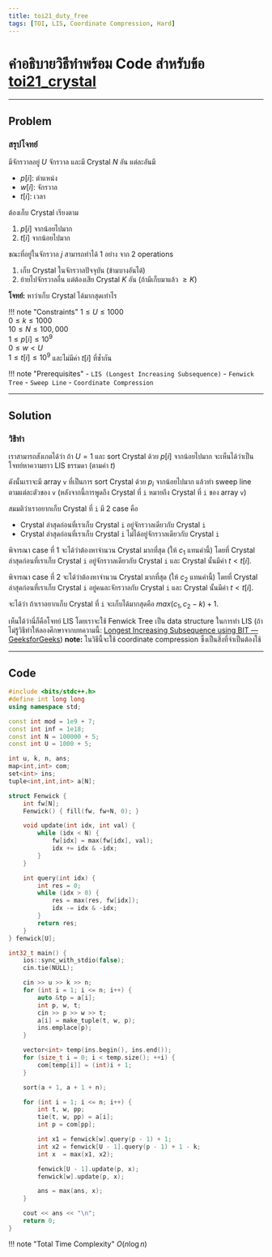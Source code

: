 ```yaml
---
title: toi21_duty_free
tags: [TOI, LIS, Coordinate Compression, Hard]
---
```

# คำอธิบายวิธีทำพร้อม Code สำหรับข้อ [toi21_crystal](https://otog.in.th/problem/1089)

---

## Problem

### สรุปโจทย์

มีจักรวาลอยู่ $U$ จักรวาล และมี Crystal $N$ อัน
แต่ละอันมี

* $p[i]$: ตำแหน่ง
* $w[i]$: จักรวาล
* $t[i]$: เวลา

ต้องเก็บ Crystal เรียงตาม

1. $p[i]$ จากน้อยไปมาก
2. $t[i]$ จากน้อยไปมาก

ขณะที่อยู่ในจักรวาล $j$ สามารถทำได้ 1 อย่าง จาก 2 operations

1. เก็บ Crystal ในจักรวาลปัจจุบัน (ข้ามบางอันได้)
2. ย้ายไปจักรวาลอื่น แต่ต้องเสีย Crystal $K$ อัน (ถ้ามีเก็บมาแล้ว $\ge K$)

**โจทย์:** หาว่าเก็บ Crystal ได้มากสุดเท่าไร

!!! note "Constraints"
    $1 \le U \le 1000$<br>
    $0 \le k \le 1000$<br>
    $10 \le N \le 100,000$<br>
    $1 \le p[i] \le 10^9$<br>
    $0 \le w < U$<br>
    $1 \le t[i] \le 10^9$ และไม่มีค่า $t[i]$ ที่ซ้ำกัน

!!! note "Prerequisites"
    - `LIS (Longest Increasing Subsequence)`
    - `Fenwick Tree`
    - `Sweep Line`
    - `Coordinate Compression`

---

## Solution

### วิธีทำ

เราสามารถสังเกตได้ว่า ถ้า $U = 1$ และ sort Crystal ด้วย $p[i]$ จากน้อยไปมาก จะเห็นได้ว่าเป็นโจทย์หาความยาว LIS ธรรมดา (ตามค่า $t$)

ดังนั้นเราจะมี array `v` ที่เป็นการ sort Crystal ด้วย $p_i$ จากน้อยไปมาก แล้วทำ sweep line ตามแต่ละตัวของ `v` (หลังจากนี้การพูดถึง Crystal ที่ `i` หมายถึง Crystal ที่ `i` ของ array `v`)

สมมติว่าเราอยากเก็บ Crystal ที่ `i` มี 2 case คือ

* Crystal ล่าสุดก่อนที่เราเก็บ Crystal `i` อยู่จักรวาลเดียวกับ Crystal `i`
* Crystal ล่าสุดก่อนที่เราเก็บ Crystal `i` ไม่ได้อยู่จักรวาลเดียวกับ Crystal `i`

พิจารณา case ที่ 1 จะได้ว่าต้องหาจำนวน Crystal มากที่สุด (ให้ $c_1$ แทนค่านี้) โดยที่ Crystal ล่าสุดก่อนที่เราเก็บ Crystal `i` อยู่จักรวาลเดียวกับ Crystal `i` และ Crystal นั้นมีค่า $t < t[i]$.

พิจารณา case ที่ 2 จะได้ว่าต้องหาจำนวน Crystal มากที่สุด (ให้ $c_2$ แทนค่านี้) โดยที่ Crystal ล่าสุดก่อนที่เราเก็บ Crystal `i` อยู่คนละจักรวาลกับ Crystal `i` และ Crystal นั้นมีค่า $t < t[i]$.

จะได้ว่า ถ้าเราอยากเก็บ Crystal ที่ `i` จะเก็บได้มากสุดคือ $max(c_1, c_2 - k) + 1$.

เห็นได้ว่านี่ก็คือโจทย์ LIS โดยเราจะใช้ Fenwick Tree เป็น data structure ในการทำ LIS (ถ้าไม่รู้วิธีทำให้ลองศึกษาจากบทความนี้: [Longest Increasing Subsequence using BIT — GeeksforGeeks](https://www.geeksforgeeks.org/longest-increasing-subsequence-using-bit))
**note:** ในวิธีนี้จะใช้ coordinate compression ซึ่งเป็นสิ่งที่จำเป็นต้องใช้

---

## Code

```cpp
#include <bits/stdc++.h>
#define int long long
using namespace std;

const int mod = 1e9 + 7;
const int inf = 1e18;
const int N = 100000 + 5;
const int U = 1000 + 5;

int u, k, n, ans;
map<int,int> com;
set<int> ins;
tuple<int,int,int> a[N];

struct Fenwick {
    int fw[N];
    Fenwick() { fill(fw, fw+N, 0); }

    void update(int idx, int val) {
        while (idx < N) {
            fw[idx] = max(fw[idx], val);
            idx += idx & -idx;
        }
    }

    int query(int idx) {
        int res = 0;
        while (idx > 0) {
            res = max(res, fw[idx]);
            idx -= idx & -idx;
        }
        return res;
    }
} fenwick[U];

int32_t main() {
    ios::sync_with_stdio(false);
    cin.tie(NULL);

    cin >> u >> k >> n;
    for (int i = 1; i <= n; i++) {
        auto &tp = a[i];
        int p, w, t;
        cin >> p >> w >> t;
        a[i] = make_tuple(t, w, p);
        ins.emplace(p);
    }

    vector<int> temp(ins.begin(), ins.end());
    for (size_t i = 0; i < temp.size(); ++i) {
        com[temp[i]] = (int)i + 1;
    }

    sort(a + 1, a + 1 + n); 

    for (int i = 1; i <= n; i++) {
        int t, w, pp;
        tie(t, w, pp) = a[i];
        int p = com[pp];

        int x1 = fenwick[w].query(p - 1) + 1;
        int x2 = fenwick[U - 1].query(p - 1) + 1 - k;
        int x  = max(x1, x2);

        fenwick[U - 1].update(p, x);
        fenwick[w].update(p, x);

        ans = max(ans, x);
    }

    cout << ans << "\n";
    return 0;
}
```

!!! note "Total Time Complexity"
    $O(n \log n)$

